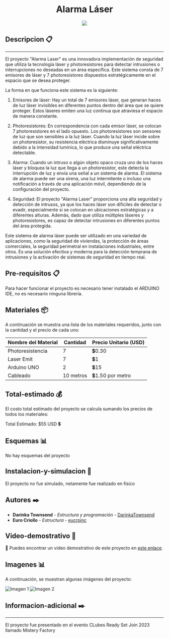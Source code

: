 
<h1 align="center"> Alarma Láser </h1>
<p align="center"><img src="https://espolec-my.sharepoint.com/:i:/g/personal/phycom_espol_edu_ec/EVgVxADIvWxEhO33tF--fDABzIPueggUxAkOwG3Gz7cKBA?e=5nZUmB"/></p> 


## Descripcion  📋
---
El proyecto "Alarma Laser" es una innovadora implementación de seguridad que utiliza la tecnología láser y photoresistores para detectar intrusiones o interrupciones no deseadas en un área específica. Este sistema consta de 7 emisores de láser y 7 photoresistores dispuestos estratégicamente en el espacio que se desea proteger.

La forma en que funciona este sistema es la siguiente:

1. Emisores de láser: Hay un total de 7 emisores láser, que generan haces de luz láser invisibles en diferentes puntos dentro del área que se quiere proteger. Estos láseres emiten una luz continua que atraviesa el espacio de manera constante.

2. Photoresistores: En correspondencia con cada emisor láser, se colocan 7 photoresistores en el lado opuesto. Los photoresistores son sensores de luz que son sensibles a la luz láser. Cuando la luz láser incide sobre un photoresistor, su resistencia eléctrica disminuye significativamente debido a la intensidad lumínica, lo que produce una señal eléctrica detectable.

3. Alarma: Cuando un intruso o algún objeto opaco cruza uno de los haces láser y bloquea la luz que llega a un photoresistor, este detecta la interrupción de luz y envía una señal a un sistema de alarma. El sistema de alarma puede ser una sirena, una luz intermitente o incluso una notificación a través de una aplicación móvil, dependiendo de la configuración del proyecto.

4. Seguridad: El proyecto "Alarma Laser" proporciona una alta seguridad y detección de intrusos, ya que los haces láser son difíciles de detectar o evadir, especialmente si se colocan en ubicaciones estratégicas y a diferentes alturas. Además, dado que utiliza múltiples láseres y photoresistores, es capaz de detectar intrusiones en diferentes puntos del área protegida.

Este sistema de alarma láser puede ser utilizado en una variedad de aplicaciones, como la seguridad de viviendas, la protección de áreas comerciales, la seguridad perimetral en instalaciones industriales, entre otros. Es una solución efectiva y moderna para la detección temprana de intrusiones y la activación de sistemas de seguridad en tiempo real.

## Pre-requisitos  📋

Para hacer funcionar el proyecto es necesario tener instalado el ARDUINO IDE, no es necesario ninguna librería.

## Materiales  📦

A continuación se muestra una lista de los materiales requeridos, junto con la cantidad y el precio de cada uno:

  Nombre del Material  | Cantidad  | Precio Unitario (USD)  
|----------------------|-----------|-------------------------
| Photoresistencia     | 7         | 💲0.30                 |
| Laser Emit           | 7         | 💲1                    |
| Arduino UNO          | 2         | 💲15                   |
| Cableado             | 10 metros | 💲1.50 por metro       |



## Total-estimado  💰

El costo total estimado del proyecto se calcula sumando los precios de todos los materiales:

Total Estimado: $55 USD  💲



## Esquemas 📊

No hay esquemas del proyecto

## Instalacion-y-simulacion  🔧

El proyecto no fue simulado, netamente fue realizado en físico

## Autores ✒️


* **Darinka Townsend** - *Estructura y programación* - [DarinkaTownsend](https://github.com/DarinkaTownsend)
* **Euro Criollo** - *Estructura* - [eucrpinc](https://github.com/eucrpinc)

## Video-demostrativo 🎥
<!-- "Deben subir un video del funcionamiento a esta carpeta con el nombre de su proyecto:

https://espolec-my.sharepoint.com/:f:/g/personal/phycom_espol_edu_ec/Ev_QF9sXrLdOnNa4bQGy1gUBHgFZhHeYxoOzzLBM-buHsg?e=SjMYeL

No olvidar decirle a su mentor que ya fue subido el video para que el Dep.Proyectos pueda agregar el link en esta sección
"-->
🎥 Puedes encontrar un video demostrativo de este proyecto en [este enlace](url_del_video).

## Imagenes 📊


A continuación, se muestran algunas imágenes del proyecto:

![Imagen 1](url_de_la_imagen_1.png)
![Imagen 2](url_de_la_imagen_2.png)

## Informacion-adicional ✒️
---
El proyecto fue presentado en el evento CLubes Ready Set Join 2023 llamado Mistery Factory


